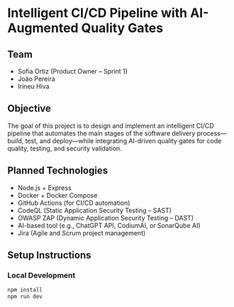 # Intelligent CI/CD Pipeline with AI-Augmented Quality Gates

## Team
- Sofia Ortiz (Product Owner – Sprint 1)
- João Pereira
- Irineu Hiva

## Objective
The goal of this project is to design and implement an intelligent CI/CD pipeline that automates the main stages of the software delivery process—build, test, and deploy—while integrating AI-driven quality gates for code quality, testing, and security validation.

## Planned Technologies
- Node.js + Express
- Docker + Docker Compose
- GitHub Actions (for CI/CD automation)
- CodeQL (Static Application Security Testing – SAST)
- OWASP ZAP (Dynamic Application Security Testing – DAST)
- AI-based tool (e.g., ChatGPT API, CodiumAI, or SonarQube AI)
- Jira (Agile and Scrum project management)

## Setup Instructions

### Local Development
```bash
npm install
npm run dev
